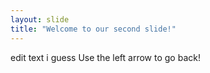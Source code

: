 ```yaml
---
layout: slide
title: "Welcome to our second slide!"
---
```

edit text i guess
Use the left arrow to go back!
